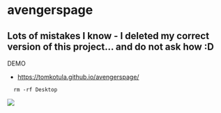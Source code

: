 # avengerspage 
## Lots of mistakes I know - I deleted my correct version of this project... and do not ask how :D

DEMO
- https://tomkotula.github.io/avengerspage/

```
  rm -rf Desktop
```

![](https://static.tvtropes.org/pmwiki/pub/images/deja_q_hd_046_resized_6484.jpg)
